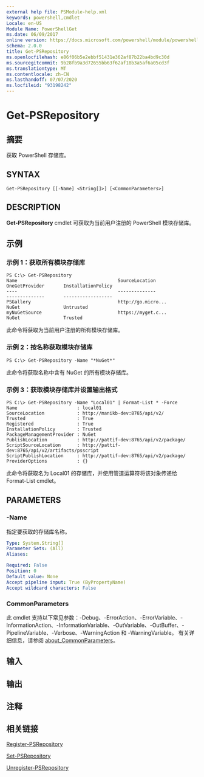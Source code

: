 ```yaml
---
external help file: PSModule-help.xml
keywords: powershell,cmdlet
Locale: en-US
Module Name: PowerShellGet
ms.date: 06/09/2017
online version: https://docs.microsoft.com/powershell/module/powershellget/get-psrepository?view=powershell-5.1&WT.mc_id=ps-gethelp
schema: 2.0.0
title: Get-PSRepository
ms.openlocfilehash: e86f06b5e2ebbf51431e362af87b22ba4bd9c30d
ms.sourcegitcommit: 9b28fb9a3d72655bb63f62af18b3a5af6a05cd3f
ms.translationtype: MT
ms.contentlocale: zh-CN
ms.lasthandoff: 07/07/2020
ms.locfileid: "93198242"
---
```

# Get-PSRepository

## 摘要
获取 PowerShell 存储库。

## SYNTAX

```
Get-PSRepository [[-Name] <String[]>] [<CommonParameters>]
```

## DESCRIPTION
**Get-PSRepository** cmdlet 可获取为当前用户注册的 PowerShell 模块存储库。

## 示例

### 示例 1：获取所有模块存储库

```
PS C:\> Get-PSRepository
Name                                     SourceLocation                                     OneGetProvider       InstallationPolicy
----                                     --------------                                     --------------       ------------------
PSGallery                                http://go.micro...                                 NuGet                Untrusted
myNuGetSource                            https://myget.c...                                 NuGet                Trusted
```

此命令将获取为当前用户注册的所有模块存储库。

### 示例 2：按名称获取模块存储库

```
PS C:\> Get-PSRepository -Name "*NuGet*"
```

此命令将获取名称中含有 NuGet 的所有模块存储库。

### 示例 3：获取模块存储库并设置输出格式

```
PS C:\> Get-PSRepository -Name "Local01" | Format-List * -Force
Name                      : local01
SourceLocation            : http://manikb-dev:8765/api/v2/
Trusted                   : True
Registered                : True
InstallationPolicy        : Trusted
PackageManagementProvider : NuGet
PublishLocation           : http://pattif-dev:8765/api/v2/package/
ScriptSourceLocation      : http://pattif-dev:8765/api/v2/artifacts/psscript
ScriptPublishLocation     : http://pattif-dev:8765/api/v2/package/
ProviderOptions           : {}
```

此命令将获取名为 Local01 的存储库，并使用管道运算符将该对象传递给 Format-List cmdlet。

## PARAMETERS

### -Name
指定要获取的存储库名称。

```yaml
Type: System.String[]
Parameter Sets: (All)
Aliases:

Required: False
Position: 0
Default value: None
Accept pipeline input: True (ByPropertyName)
Accept wildcard characters: False
```

### CommonParameters
此 cmdlet 支持以下常见参数：-Debug、-ErrorAction、-ErrorVariable、-InformationAction、-InformationVariable、-OutVariable、-OutBuffer、-PipelineVariable、-Verbose、-WarningAction 和 -WarningVariable。 有关详细信息，请参阅 [about_CommonParameters](https://go.microsoft.com/fwlink/?LinkID=113216)。

## 输入

## 输出

## 注释

## 相关链接

[Register-PSRepository](Register-PSRepository.md)

[Set-PSRepository](Set-PSRepository.md)

[Unregister-PSRepository](Unregister-PSRepository.md)

